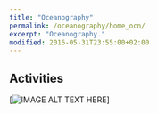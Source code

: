 ```yaml
---
title: "Oceanography"
permalink: /oceanography/home_ocn/
excerpt: "Oceanography."
modified: 2016-05-31T23:55:00+02:00
---
```


## Activities

[![IMAGE ALT TEXT HERE](https://twitter.com/SauloMeirelles_/status/717024113290821632)]